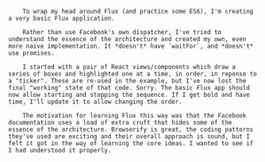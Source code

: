 		To wrap my head around Flux (and practice some ES6), I'm creating a very basic Flux application.

		Rather than use Facebook's own dispatcher, I've tried to understand the essence of the architecture and created my own, even more naive implementation. It *doesn't* have `waitFor`, and *doesn't* use promises.
		
		I started with a pair of React views/components which draw a series of boxes and highlighted one at a time, in order, in reponse to a "ticker". These are re-used in the example, but I've now lost the final "working" state of that code. Sorry. The basic Flux app should now allow starting and stopping the sequence. If I get bold and have time, I'll update it to allow changing the order.
		
		The motivation for learning Flux this way was that the Facebook documentation uses a load of extra cruft that hides some of the essence of the architecture. Browserify is great, the coding patterns they've used are exciting and their overall approach is sound, but I felt it got in the way of learning the core ideas. I wanted to see if I had understood it properly.